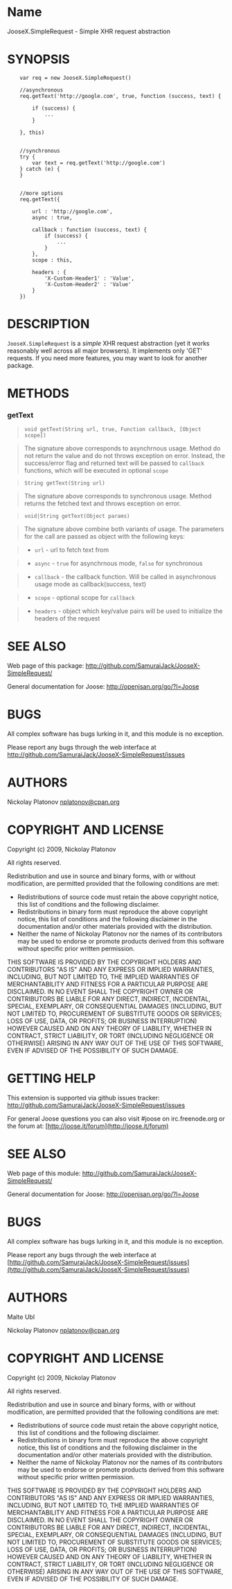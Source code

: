 Name
====

JooseX.SimpleRequest - Simple XHR request abstraction


SYNOPSIS
========

        var req = new JooseX.SimpleRequest()
        
        //asynchronous
        req.getText('http://google.com', true, function (success, text) {
            
            if (success) {
                ...
            }
            
        }, this)
        
        
        //synchronous
        try {
            var text = req.getText('http://google.com')
        } catch (e) {
        }
        
        
        //more options
        req.getText({
            
            url : 'http://google.com',
            async : true, 
            
            callback : function (success, text) {
                if (success) {
                    ...
                }
            }, 
            scope : this,
            
            headers : {
                'X-Custom-Header1' : 'Value',
                'X-Custom-Header2' : 'Value'
            }
        })


DESCRIPTION
===========

`JooseX.SimpleRequest` is a *simple* XHR request abstraction (yet it works reasonably well across all major browsers).
It implements only 'GET' requests. If you need more features, you may want to look for another package.


METHODS
=======

### getText

> `void getText(String url, true, Function callback, [Object scope])`

> The signature above corresponds to asynchrnous usage. Method do not return the value and do not throws exception on error. 
Instead, the success/error flag and returned text will be passed to `callback` functions, which will be executed in optional `scope`

> `String getText(String url)`

> The signature above corresponds to synchronous usage. Method returns the fetched text and throws exception on error. 

> `void|String getText(Object params)`

> The signature above combine both variants of usage. The parameters for the call are passed as object with the following keys:
 
> - `url` - url to fetch text from
 
> - `async` - `true` for asynchrnous mode, `false` for synchronous
 
> - `callback` - the callback function. Will be called in asynchronous usage mode as callback(success, text)
 
> - `scope` - optional scope for `callback`
 
> - `headers` - object which key/value pairs will be used to initialize the headers of the request 



SEE ALSO
========

Web page of this package: <http://github.com/SamuraiJack/JooseX-SimpleRequest/>

General documentation for Joose: <http://openjsan.org/go/?l=Joose>


BUGS
====

All complex software has bugs lurking in it, and this module is no exception.

Please report any bugs through the web interface at <http://github.com/SamuraiJack/JooseX-SimpleRequest/issues>



AUTHORS
=======

Nickolay Platonov <nplatonov@cpan.org>



COPYRIGHT AND LICENSE
=====================

Copyright (c) 2009, Nickolay Platonov

All rights reserved.

Redistribution and use in source and binary forms, with or without modification, are permitted provided that the following conditions are met:

* Redistributions of source code must retain the above copyright notice, this list of conditions and the following disclaimer.
* Redistributions in binary form must reproduce the above copyright notice, this list of conditions and the following disclaimer in the documentation and/or other materials provided with the distribution.
* Neither the name of Nickolay Platonov nor the names of its contributors may be used to endorse or promote products derived from this software without specific prior written permission. 

THIS SOFTWARE IS PROVIDED BY THE COPYRIGHT HOLDERS AND CONTRIBUTORS "AS IS" AND ANY EXPRESS OR IMPLIED WARRANTIES, INCLUDING, BUT NOT LIMITED TO, THE IMPLIED WARRANTIES OF MERCHANTABILITY AND FITNESS FOR A PARTICULAR PURPOSE ARE DISCLAIMED. IN NO EVENT SHALL THE COPYRIGHT OWNER OR CONTRIBUTORS BE LIABLE FOR ANY DIRECT, INDIRECT, INCIDENTAL, SPECIAL, EXEMPLARY, OR CONSEQUENTIAL DAMAGES (INCLUDING, BUT NOT LIMITED TO, PROCUREMENT OF SUBSTITUTE GOODS OR SERVICES; LOSS OF USE, DATA, OR PROFITS; OR BUSINESS INTERRUPTION) HOWEVER CAUSED AND ON ANY THEORY OF LIABILITY, WHETHER IN CONTRACT, STRICT LIABILITY, OR TORT (INCLUDING NEGLIGENCE OR OTHERWISE) ARISING IN ANY WAY OUT OF THE USE OF THIS SOFTWARE, EVEN IF ADVISED OF THE POSSIBILITY OF SUCH DAMAGE. 

        
[Test.Run.Result]: Result.html
[Test.Run.Harness]: Harness.html

GETTING HELP
============

This extension is supported via github issues tracker: <http://github.com/SamuraiJack/JooseX-SimpleRequest/issues>

For general Joose questions you can also visit #joose on irc.freenode.org or the forum at: [http://joose.it/forum](http://joose.it/forum)
 


SEE ALSO
========

Web page of this module: <http://github.com/SamuraiJack/JooseX-SimpleRequest/>

General documentation for Joose: <http://openjsan.org/go/?l=Joose>


BUGS
====

All complex software has bugs lurking in it, and this module is no exception.

Please report any bugs through the web interface at [http://github.com/SamuraiJack/JooseX-SimpleRequest/issues](http://github.com/SamuraiJack/JooseX-SimpleRequest/issues)



AUTHORS
=======

Malte Ubl

Nickolay Platonov [nplatonov@cpan.org](mailto:nplatonov@cpan.org)



COPYRIGHT AND LICENSE
=====================

Copyright (c) 2009, Nickolay Platonov

All rights reserved.

Redistribution and use in source and binary forms, with or without modification, are permitted provided that the following conditions are met:

* Redistributions of source code must retain the above copyright notice, this list of conditions and the following disclaimer.
* Redistributions in binary form must reproduce the above copyright notice, this list of conditions and the following disclaimer in the documentation and/or other materials provided with the distribution.
* Neither the name of Nickolay Platonov nor the names of its contributors may be used to endorse or promote products derived from this software without specific prior written permission. 

THIS SOFTWARE IS PROVIDED BY THE COPYRIGHT HOLDERS AND CONTRIBUTORS "AS IS" AND ANY EXPRESS OR IMPLIED WARRANTIES, INCLUDING, BUT NOT LIMITED TO, THE IMPLIED WARRANTIES OF MERCHANTABILITY AND FITNESS FOR A PARTICULAR PURPOSE ARE DISCLAIMED. IN NO EVENT SHALL THE COPYRIGHT OWNER OR CONTRIBUTORS BE LIABLE FOR ANY DIRECT, INDIRECT, INCIDENTAL, SPECIAL, EXEMPLARY, OR CONSEQUENTIAL DAMAGES (INCLUDING, BUT NOT LIMITED TO, PROCUREMENT OF SUBSTITUTE GOODS OR SERVICES; LOSS OF USE, DATA, OR PROFITS; OR BUSINESS INTERRUPTION) HOWEVER CAUSED AND ON ANY THEORY OF LIABILITY, WHETHER IN CONTRACT, STRICT LIABILITY, OR TORT (INCLUDING NEGLIGENCE OR OTHERWISE) ARISING IN ANY WAY OUT OF THE USE OF THIS SOFTWARE, EVEN IF ADVISED OF THE POSSIBILITY OF SUCH DAMAGE. 

